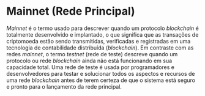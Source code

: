 # Mainnet (Rede Principal)

_Mainnet_ é o termo usado para descrever quando um protocolo _blockchain_ é totalmente desenvolvido e implantado, o que significa que as transações de criptomoeda estão sendo transmitidas, verificadas e registradas em uma tecnologia de contabilidade distribuída (_blockchain_). Em contraste com as redes _mainnet_, o termo _testnet_ (rede de teste) descreve quando um protocolo ou rede _blockchain_ ainda não está funcionando em sua capacidade total. Uma rede de teste é usada por programadores e desenvolvedores para testar e solucionar todos os aspectos e recursos de uma rede _blockchain_ antes de terem certeza de que o sistema está seguro e pronto para o lançamento da rede principal.